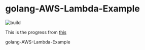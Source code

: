 # golang-AWS-Lambda-Example
![build](https://github.com/mathisve/golang-AWS-Lambda-Example/actions/workflows/go.yaml/badge.svg?branch=master)

This is the progress from [this](https://www.youtube.com/watch?v=pM03-lKt8BI)

golang-AWS-Lambda-Example
